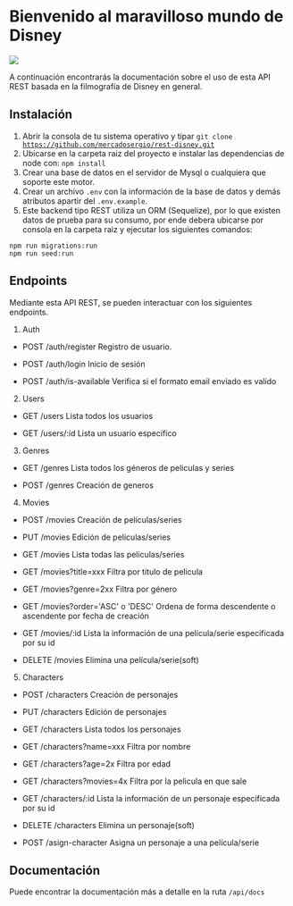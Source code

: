 # Bienvenido al maravilloso mundo de Disney

![](https://4.bp.blogspot.com/-wVqCH-lLaCI/W-VfgKBApGI/AAAAAAAAQ_Q/_boURyzLyjMw3B3DJMiayzyuAxVtg0byQCLcBGAs/s1600/disney%252B.jpg)

A continuación encontrarás la documentación sobre el uso de esta API REST basada en la filmografía de Disney en general.

## Instalación

1. Abrir la consola de tu sistema operativo y tipar <code>git clone https://github.com/mercadosergio/rest-disney.git</code>
2. Ubicarse en la carpeta raiz del proyecto e instalar las dependencias de node con: <code>npm install</code>
3. Crear una base de datos en el servidor de Mysql o cualquiera que soporte este motor.
4. Crear un archivo `.env` con la información de la base de datos y demás atributos apartir del `.env.example`.
5. Este backend tipo REST utiliza un ORM (Sequelize), por lo que existen datos de prueba para su consumo, por ende debera ubicarse por consola en la carpeta raiz y ejecutar los siguientes comandos:

```
npm run migrations:run
npm run seed:run
```

## Endpoints

Mediante esta API REST, se pueden interactuar con los siguientes endpoints.

1. Auth

- POST /auth/register
  Registro de usuario.

- POST /auth/login
  Inicio de sesión

- POST /auth/is-available
  Verifica si el formato email enviado es valido

2. Users

- GET /users
  Lista todos los usuarios

- GET /users/:id
  Lista un usuario específico

3. Genres

- GET /genres
  Lista todos los géneros de peliculas y series

- POST /genres
  Creación de generos

4. Movies

- POST /movies
  Creación de películas/series

- PUT /movies
  Edición de películas/series

- GET /movies
  Lista todas las peliculas/series
- GET /movies?title=xxx
  Filtra por titulo de pelicula
- GET /movies?genre=2xx
  Filtra por género
- GET /movies?order='ASC' o 'DESC'
  Ordena de forma descendente o ascendente por fecha de creación

- GET /movies/:id
  Lista la información de una película/serie especificada por su id

- DELETE /movies
  Elimina una película/serie(soft)

5. Characters

- POST /characters
  Creación de personajes

- PUT /characters
  Edición de personajes

- GET /characters
  Lista todos los personajes
- GET /characters?name=xxx
  Filtra por nombre
- GET /characters?age=2x
  Filtra por edad
- GET /characters?movies=4x
  Filtra por la pelicula en que sale

- GET /characters/:id
  Lista la información de un personaje especificada por su id

- DELETE /characters
  Elimina un personaje(soft)

- POST /asign-character
  Asigna un personaje a una película/serie

## Documentación
Puede encontrar la documentación más a detalle en la ruta `/api/docs`